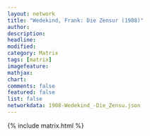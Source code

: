 ```yaml
---
layout: network
title: "Wedekind, Frank: Die Zensur (1908)"
author:
description:
headline:
modified:
category: Matrix
tags: [matrix]
imagefeature: 
mathjax: 
chart: 
comments: false
featured: false
list: false
networkdata: 1908-Wedekind_-Die_Zensu.json
---
```

{% include matrix.html %}

